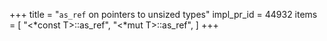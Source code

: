+++
title = "`as_ref` on pointers to unsized types"
impl_pr_id = 44932
items = [
    "<*const T>::as_ref",
    "<*mut T>::as_ref",
]
+++
